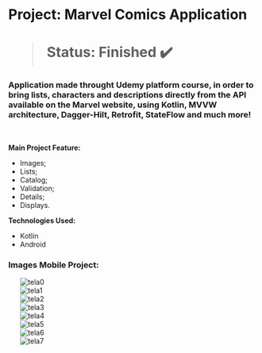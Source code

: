 <h1> Project: Marvel Comics Application <h1> 

  > Status: Finished ✔️
  
  ### Application made throught Udemy platform course, in order to bring lists, characters and descriptions directly from the API available on the Marvel website, using Kotlin, MVVW architecture, Dagger-Hilt, Retrofit, StateFlow and much more!
  
  <br>
  
  <strong> Main Project Feature: </strong>
  + Images;
  + Lists;
  + Catalog;
  + Validation;
  + Details;
  + Displays.
  
  <strong>Technologies Used: </strong>
   + Kotlin
   + Android 
  
   ### Images Mobile Project:
  
&nbsp;&nbsp;&nbsp;&nbsp;&nbsp;&nbsp;![tela0](https://user-images.githubusercontent.com/79876042/147752809-4bbf31f0-2ba5-4a4a-bcab-7e0c8ce89bf6.png)
  <br>
&nbsp;&nbsp;&nbsp;&nbsp;&nbsp;&nbsp;![tela1](https://user-images.githubusercontent.com/79876042/147498076-11ad7cbe-b315-45f6-8b03-2253ab101784.png)
  <br>
&nbsp;&nbsp;&nbsp;&nbsp;&nbsp;&nbsp;![tela2](https://user-images.githubusercontent.com/79876042/147498080-f976fd7f-53c6-4f30-8ac1-e89f6e784640.png)
  <br>
&nbsp;&nbsp;&nbsp;&nbsp;&nbsp;&nbsp;![tela3](https://user-images.githubusercontent.com/79876042/147498085-9febca97-a242-4685-9d50-0461559b0a60.png)
  <br>
&nbsp;&nbsp;&nbsp;&nbsp;&nbsp;&nbsp;![tela4](https://user-images.githubusercontent.com/79876042/147498089-154bbe43-84b4-42d2-a46e-572a54e671dc.png)
  <br>
&nbsp;&nbsp;&nbsp;&nbsp;&nbsp;&nbsp;![tela5](https://user-images.githubusercontent.com/79876042/147498091-cec233a4-ac48-4df0-a2e9-2a87cf1b9fd8.png)
  <br>
&nbsp;&nbsp;&nbsp;&nbsp;&nbsp;&nbsp;![tela6](https://user-images.githubusercontent.com/79876042/147498096-5f6bb4fc-7549-4dfa-85a4-2a7c7c130232.png)
  <br>
&nbsp;&nbsp;&nbsp;&nbsp;&nbsp;&nbsp;![tela7](https://user-images.githubusercontent.com/79876042/147498098-41ced88f-23b7-4619-956f-6d392cd27cb6.png)

